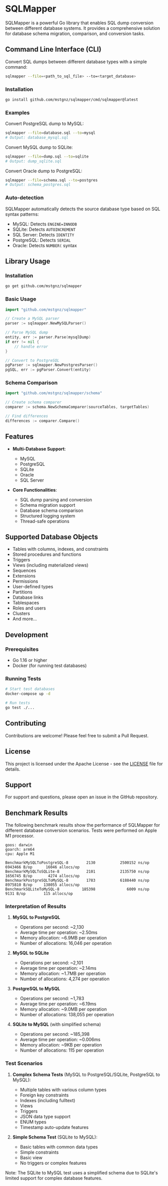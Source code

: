 # SQLMapper

SQLMapper is a powerful Go library that enables SQL dump conversion between different database systems. It provides a comprehensive solution for database schema migration, comparison, and conversion tasks.

## Command Line Interface (CLI)

Convert SQL dumps between different database types with a simple command:

```bash
sqlmapper --file=<path_to_sql_file> --to=<target_database>
```

### Installation

```bash
go install github.com/mstgnz/sqlmapper/cmd/sqlmapper@latest
```

### Examples

Convert PostgreSQL dump to MySQL:
```bash
sqlmapper --file=database.sql --to=mysql
# Output: database_mysql.sql
```

Convert MySQL dump to SQLite:
```bash
sqlmapper --file=dump.sql --to=sqlite
# Output: dump_sqlite.sql
```

Convert Oracle dump to PostgreSQL:
```bash
sqlmapper --file=schema.sql --to=postgres
# Output: schema_postgres.sql
```

### Auto-detection

SQLMapper automatically detects the source database type based on SQL syntax patterns:
- MySQL: Detects `ENGINE=INNODB`
- SQLite: Detects `AUTOINCREMENT`
- SQL Server: Detects `IDENTITY`
- PostgreSQL: Detects `SERIAL`
- Oracle: Detects `NUMBER(` syntax

## Library Usage

### Installation

```bash
go get github.com/mstgnz/sqlmapper
```

### Basic Usage

```go
import "github.com/mstgnz/sqlmapper"

// Create a MySQL parser
parser := sqlmapper.NewMySQLParser()

// Parse MySQL dump
entity, err := parser.Parse(mysqlDump)
if err != nil {
    // handle error
}

// Convert to PostgreSQL
pgParser := sqlmapper.NewPostgresParser()
pgSQL, err := pgParser.Convert(entity)
```

### Schema Comparison

```go
import "github.com/mstgnz/sqlmapper/schema"

// Create schema comparer
comparer := schema.NewSchemaComparer(sourceTables, targetTables)

// Find differences
differences := comparer.Compare()
```

## Features

- **Multi-Database Support**: 
  - MySQL
  - PostgreSQL
  - SQLite
  - Oracle
  - SQL Server

- **Core Functionalities**:
  - SQL dump parsing and conversion
  - Schema migration support
  - Database schema comparison
  - Structured logging system
  - Thread-safe operations

## Supported Database Objects

- Tables with columns, indexes, and constraints
- Stored procedures and functions
- Triggers
- Views (including materialized views)
- Sequences
- Extensions
- Permissions
- User-defined types
- Partitions
- Database links
- Tablespaces
- Roles and users
- Clusters
- And more...

## Development

### Prerequisites

- Go 1.16 or higher
- Docker (for running test databases)

### Running Tests

```bash
# Start test databases
docker-compose up -d

# Run tests
go test ./...
```

## Contributing

Contributions are welcome! Please feel free to submit a Pull Request.

## License

This project is licensed under the Apache License - see the [LICENSE](LICENSE) file for details.

## Support

For support and questions, please open an issue in the GitHub repository.

## Benchmark Results

The following benchmark results show the performance of SQLMapper for different database conversion scenarios. Tests were performed on Apple M1 processor.

```
goos: darwin
goarch: arm64
cpu: Apple M1

BenchmarkMySQLToPostgreSQL-8        2130           2500152 ns/op         6943466 B/op      16046 allocs/op
BenchmarkMySQLToSQLite-8            2101           2135750 ns/op         1656745 B/op       4274 allocs/op
BenchmarkPostgreSQLToMySQL-8        1783           6188440 ns/op         8975810 B/op     138055 allocs/op
BenchmarkSQLiteToMySQL-8          185398              6009 ns/op            9131 B/op        115 allocs/op
```

### Interpretation of Results

1. **MySQL to PostgreSQL**
   - Operations per second: ~2,130
   - Average time per operation: ~2.50ms
   - Memory allocation: ~6.9MB per operation
   - Number of allocations: 16,046 per operation

2. **MySQL to SQLite**
   - Operations per second: ~2,101
   - Average time per operation: ~2.14ms
   - Memory allocation: ~1.7MB per operation
   - Number of allocations: 4,274 per operation

3. **PostgreSQL to MySQL**
   - Operations per second: ~1,783
   - Average time per operation: ~6.19ms
   - Memory allocation: ~9.0MB per operation
   - Number of allocations: 138,055 per operation

4. **SQLite to MySQL** (with simplified schema)
   - Operations per second: ~185,398
   - Average time per operation: ~0.006ms
   - Memory allocation: ~9KB per operation
   - Number of allocations: 115 per operation

### Test Scenarios

1. **Complex Schema Tests** (MySQL to PostgreSQL/SQLite, PostgreSQL to MySQL):
   - Multiple tables with various column types
   - Foreign key constraints
   - Indexes (including fulltext)
   - Views
   - Triggers
   - JSON data type support
   - ENUM types
   - Timestamp auto-update features

2. **Simple Schema Test** (SQLite to MySQL):
   - Basic tables with common data types
   - Simple constraints
   - Basic view
   - No triggers or complex features

Note: The SQLite to MySQL test uses a simplified schema due to SQLite's limited support for complex database features.